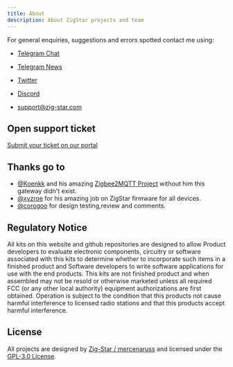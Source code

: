 ```yaml
---
title: About
description: About ZigStar projects and team
---
```


<style>
  .md-content__button {
    display: none;
  }
</style>


For general enquiries, suggestions and errors spotted contact me using:

- [Telegram Chat](https://t.me/zig_starting)

- [Telegram News](https://t.me/zigstar)

- [Twitter](https://twitter.com/zig_star4u)

- [Discord](https://discord.gg/zPMT3GvvdC)

- [support@zig-star.com](mailto:support@zig-star.com)

## Open support ticket

[Submit your ticket on our portal](https://help.zig-star.com/help/298083514)

## Thanks go to
- [@Koenkk](https://github.com/Koenkk) and his amazing [Zigbee2MQTT Project](https://www.zigbee2mqtt.io/) without him this gateway didn't exist.
- [@xyzroe](https://github.com/xyzroe) for his amazing job on ZigStar firmware for all devices.
- [@corogoo](https://github.com/corogoo) for design testing,review and comments.

## Regulatory Notice 

All kits on this website and github repositories are designed to allow Product developers to evaluate electronic components, circuitry or software associated with this kits to determine whether to incorporate 
such items in a finished product and Software developers to write software applications for use with the end products. 
This kits are not finished product and when assembled may not be resold or otherwise marketed unless all required FCC (or any other local authority) equipment authorizations are first obtained. 
Operation is subject to the condition that this products not cause harmful interference to licensed radio stations and that this products accept harmful interference.

## License
All projects are designed by [Zig-Star / mercenaruss](https://github.com/mercenaruss) and licensed under the [GPL-3.0 License](https://opensource.org/licenses/GPL-3.0). 
